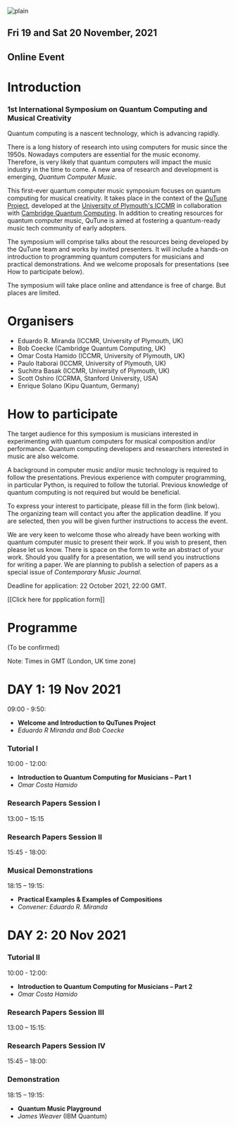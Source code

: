 
![plain](https://user-images.githubusercontent.com/46610354/118399510-69e4a680-b655-11eb-82d8-6d17ecd761c7.png)


## Fri 19 and Sat 20 November, 2021 
## Online Event

# Introduction
### 1st International Symposium on Quantum Computing and Musical Creativity

Quantum computing is a nascent technology, which is advancing rapidly. 

There is a long history of research into using computers for music since the 1950s. Nowadays computers are essential for the music economy. Therefore, is very likely that quantum computers will impact the music industry in the time to come. A new area of research and development is emerging, _Quantum Computer Music_.

This first-ever quantum computer music symposium focuses on quantum computing for musical creativity. It takes place in the context of the [QuTune Project](https://iccmr-quantum.github.io/), developed at the [University of Plymouth's ICCMR](http://cmr.soc.plymouth.ac.uk/) in collaboration with [Cambridge Quantum Computing](https://cambridgequantum.com/).  In addition to creating resources for quantum computer music, QuTune is aimed at fostering a quantum-ready music tech community of early adopters.

The symposium will comprise talks about the resources being developed by the QuTune team and works by invited presenters. It will include a hands-on introduction to programming quantum computers for musicians and practical demonstrations. And we welcome proposals for presentations (see How to participate below).

The symposium will take place online and attendance is free of charge. But places are limited. 

# Organisers
- Eduardo R. Miranda (ICCMR, University of Plymouth, UK)
- Bob Coecke (Cambridge Quantum Computing, UK)
- Omar Costa Hamido (ICCMR, University of Plymouth, UK)
- Paulo Itaborai (ICCMR, University of Plymouth, UK)
- Suchitra Basak (ICCMR, University of Plymouth, UK)
- Scott Oshiro (CCRMA, Stanford University, USA)
- Enrique Solano (Kipu Quantum, Germany)

# How to participate

The target audience for this symposium is musicians interested in experimenting with quantum computers for musical composition and/or performance. Quantum computing developers and researchers interested in music are also welcome. 

A background in computer music and/or music technology is required to follow the presentations. Previous experience with computer programming, in particular Python, is required to follow the tutorial. Previous knowledge of quantum computing is not required but would be beneficial.

To express your interest to participate, please fill in the form (link below).  The organizing team will contact you after the application deadline. If you are selected, then you will be given further instructions to access the event.

We are very keen to welcome those who already have been working with quantum computer music to present their work. If you wish to present, then please let us know. There is space on the form to write an abstract of your work. Should you qualify for a presentation, we will send you instructions for writing a paper. We are planning to publish a selection of papers as a special issue of _Contemporary Music Journal_.

Deadline for application: 22 October 2021, 22:00 GMT.

[[Click here for ppplication form]]

# Programme
(To be confirmed)

Note: Times in GMT (London, UK time zone)

# DAY 1: 19 Nov 2021 

09:00 - 9:50:
- **Welcome and Introduction to QuTunes Project**
- _Eduardo R Miranda and Bob Coecke_ 

### Tutorial I

10:00 - 12:00:
- **Introduction to Quantum Computing for Musicians – Part 1**
- _Omar Costa Hamido_

### Research Papers Session I

13:00 – 15:15 

### Research Papers Session II

15:45 - 18:00: 

### Musical Demonstrations

18:15 – 19:15: 
- **Practical Examples & Examples of Compositions**
- _Convener: Eduardo R. Miranda_

#  DAY 2: 20 Nov 2021

### Tutorial II

10:00 - 12:00:
- **Introduction to Quantum Computing for Musicians – Part 2**
- _Omar Costa Hamido_

### Research Papers Session III

13:00 – 15:15: 

### Research Papers Session IV

15:45 – 18:00: 

### Demonstration

18:15 – 19:15: 

- **Quantum Music Playground**
- _James Weaver_ (IBM Quantum)
